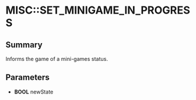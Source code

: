 # MISC::SET_MINIGAME_IN_PROGRESS

## Summary
Informs the game of a mini-games status.

## Parameters
* **BOOL** newState